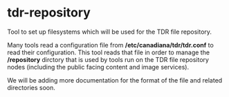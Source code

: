 # tdr-repository
Tool to set up filesystems which will be used for the TDR file repository.

Many tools read a configuration file from **/etc/canadiana/tdr/tdr.conf** to read their configuration.  This tool reads that file in order to manage the **/repository** dirctory that is used by tools run on the TDR file repository nodes (including the public facing content and image services).

We will be adding more documentation for the format of the file and related directories soon.
